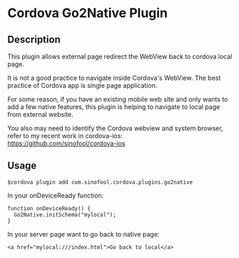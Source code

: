 # Cordova Go2Native Plugin
## Description
This plugin allows external page redirect the WebView back to cordova local page.

It is not a good practice to navigate inside Cordova's WebView. The best practice of Cordova app is single page application.

For some reason, if you have an existing mobile web site and only wants to add a few native features, this plugin is helping to navigate to local page from external website.

You also may need to identify the Cordova webview and system browser, refer to my recent work in cordova-ios: https://github.com/sinofool/cordova-ios

## Usage
```
$cordova plugin add com.sinofool.cordova.plugins.go2native
```
In your onDeviceReady function:
```
function onDeviceReady() {
  Go2Native.initSchema("mylocal");
}
```
In your server page want to go back to native page:
```
<a href="mylocal:///index.html">Go back to local</a>
```
